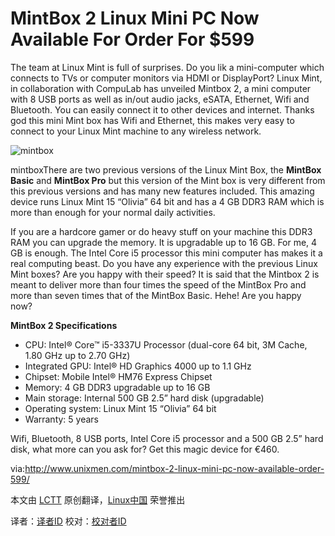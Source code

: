 
MintBox 2 Linux Mini PC Now Available For Order For $599
================================================================================

The team at Linux Mint is full of surprises. Do you lik a mini-computer which connects to TVs or computer monitors via HDMI or DisplayPort? Linux Mint, in collaboration with CompuLab has unveiled Mintbox 2, a mini computer with 8 USB ports as well as in/out audio jacks, eSATA, Ethernet, Wifi and Bluetooth. You can easily connect it to other devices and internet. Thanks god this mini Mint box has Wifi and Ethernet, this makes very easy to connect to your Linux Mint machine to any wireless network.

![mintbox](http://180016988.r.cdn77.net/wp-content/uploads/2013/09/mintbox.jpg)

mintboxThere are two previous versions of the Linux Mint Box, the **MintBox Basic** and **MintBox Pro** but this version of the Mint box is very different from this previous versions and has many new features included. This amazing device runs Linux Mint 15 “Olivia” 64 bit and has a 4 GB DDR3 RAM which is more than enough for your normal daily activities.

If you are a hardcore gamer or do heavy stuff on your machine this DDR3 RAM you can upgrade the memory. It is upgradable up to 16 GB. For me, 4 GB is enough. The Intel Core i5 processor this mini computer has makes it a real computing beast. Do you have any experience with the previous Linux Mint boxes? Are you happy with their speed? It is said that the Mintbox 2 is meant to deliver more than four times the speed of the MintBox Pro and more than seven times that of the MintBox Basic. Hehe! Are you happy now?

**MintBox 2 Specifications**

- CPU: Intel® Core™ i5-3337U Processor (dual-core 64 bit, 3M Cache, 1.80 GHz up to 2.70 GHz)
- Integrated GPU: Intel® HD Graphics 4000 up to 1.1 GHz
- Chipset: Mobile Intel® HM76 Express Chipset
- Memory: 4 GB DDR3 upgradable up to 16 GB
- Main storage: Internal 500 GB 2.5” hard disk (upgradable)
- Operating system: Linux Mint 15 “Olivia” 64 bit
- Warranty: 5 years

Wifi, Bluetooth, 8 USB ports, Intel Core i5 processor and a 500 GB 2.5” hard disk, what more can you ask for? Get this magic device for €460.

via:http://www.unixmen.com/mintbox-2-linux-mini-pc-now-available-order-599/

本文由 [LCTT][] 原创翻译，[Linux中国][] 荣誉推出

译者：[译者ID][] 校对：[校对者ID][]


[LCTT]:https://github.com/LCTT/TranslateProject
[Linux中国]:http://linux.cn/portal.php
[译者ID]:http://linux.cn/space/译者ID
[校对者ID]:http://linux.cn/space/校对者ID